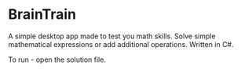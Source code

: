 # BrainTrain
A simple desktop app made to test you math skills.  Solve simple mathematical expressions or add additional operations. Written in C#.

To run - open the solution file. 

